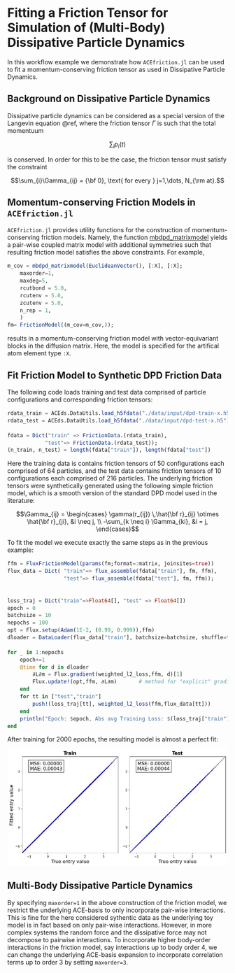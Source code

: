 # Fitting a Friction Tensor for Simulation of (Multi-Body) Dissipative Particle Dynamics 

In this workflow example we demonstrate how `ACEfriction.jl` can be used to fit a momentum-conserving friction tensor as used in Dissipative Particle Dynamics. 

## Background on Dissipative Particle Dynamics
Dissipative particle dynamics can be considered as a special version of the Langevin equation @ref, where the friction tensor $\Gamma$ is such that the total momentuum
```math
\sum_i p_i(t) 
```
is conserved. In order for this to be the case, the friction tensor must satisfy the constraint
```math
\sum_{i}\Gamma_{ij} = {\bf 0}, \text{ for every } j=1,\dots, N_{\rm at}.
```

## Momentum-conserving Friction Models in `ACEfriction.jl`
`ACEfriction.jl` provides utility functions for the construction of momentum-conserving friction models. Namely, the function [mbdpd_matrixmodel]() yields a pair-wise coupled matrix model with additional symmetries such that resulting friction model satisfies the above constraints. For example, 
```julia
m_cov = mbdpd_matrixmodel(EuclideanVector(), [:X], [:X];
    maxorder=1, 
    maxdeg=5,    
    rcutbond = 5.0, 
    rcutenv = 5.0,
    zcutenv = 5.0,
    n_rep = 1, 
    )
fm= FrictionModel((m_cov=m_cov,)); 
```
results in a momentum-conserving friction model with vector-equivariant blocks in the diffusion matrix. Here, the model is specified for the artifical atom element type `:X`.

## Fit Friction Model to Synthetic DPD Friction Data

The following code loads training and test data comprised of particle configurations and corresponding friction tensors:
```julia
rdata_train = ACEds.DataUtils.load_h5fdata("./data/input/dpd-train-x.h5"); 
rdata_test = ACEds.DataUtils.load_h5fdata("./data/input/dpd-test-x.h5"); 

fdata = Dict("train" => FrictionData.(rdata_train), 
            "test"=> FrictionData.(rdata_test));
(n_train, n_test) = length(fdata["train"]), length(fdata["test"])
```
Here the training data is contains friction tensors of 50 configurations each comprised of 64 particles, and the test data contains friction tensors of 10 configurations each comprised of 216 particles. The underlying friction tensors were synthetically generated using the following simple friction model, which is a smooth version of the standard DPD model used in the literature: 
```math
\Gamma_{ij} = \begin{cases}
\gamma(r_{ij}) \,\hat{\bf r}_{ij} \otimes \hat{\bf r}_{ji}, &i \neq j, \\
-\sum_{k \neq i} \Gamma_{ki}, &i = j,
\end{cases}
```

To fit the model we execute exactly the same steps as in the previous example:

```julia
ffm = FluxFrictionModel(params(fm;format=:matrix, joinsites=true))
flux_data = Dict( "train"=> flux_assemble(fdata["train"], fm, ffm),
                  "test"=> flux_assemble(fdata["test"], fm, ffm));


loss_traj = Dict("train"=>Float64[], "test" => Float64[])
epoch = 0
batchsize = 10
nepochs = 100
opt = Flux.setup(Adam(1E-2, (0.99, 0.999)),ffm)
dloader = DataLoader(flux_data["train"], batchsize=batchsize, shuffle=true)

for _ in 1:nepochs
    epoch+=1
    @time for d in dloader
        ∂L∂m = Flux.gradient(weighted_l2_loss,ffm, d)[1]
        Flux.update!(opt,ffm, ∂L∂m)       # method for "explicit" gradient
    end
    for tt in ["test","train"]
        push!(loss_traj[tt], weighted_l2_loss(ffm,flux_data[tt]))
    end
    println("Epoch: $epoch, Abs avg Training Loss: $(loss_traj["train"][end]/n_train)), Test Loss: $(loss_traj["test"][end]/n_test))")
end
```


After training for 2000 epochs, the resulting model is almost a perfect fit:

![True vs fitted entries of the friction tensor](./scatter-equ-cov.jpg)


## Multi-Body Dissipative Particle Dynamics

By specifying `maxorder=1` in the above construction of the friction model, we restrict the underlying ACE-basis to only incorporate pair-wise interactions. This is fine for the here considered sythentic data as the underlying toy model is in fact based on only pair-wise interactions. However, in more complex systems  the random force and the dissipative force may not decompose to pairwise interactions. To incorporate higher body-order interactions in the friction model, say interactions up to body order 4, we can change the underlying ACE-basis expansion to incorporate correlation terms up to order 3 by setting `maxorder=3`. 

